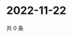 # 2022-11-22

共 0 条

<!-- BEGIN WEIBO -->
<!-- 最后更新时间 Tue Nov 22 2022 13:15:04 GMT+0800 (China Standard Time) -->

<!-- END WEIBO -->
